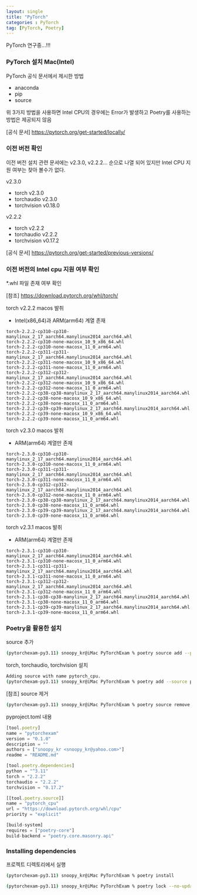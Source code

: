 ```yaml
---
layout: single
title: "PyTorch"
categories : PyTorch
tag: [PyTorch, Poetry]
---
```


PyTorch 연구중...!!!

### PyTorch 설치 Mac(Intel)

PyTorch 공식 문서에서 제시한 방법

- anaconda
- pip
- source

위 3가지 방법을 사용하면 Intel CPU의 경우에는 Error가 발생하고 Poetry를 사용하는 방법은 제공되지 않음

[공식 문서] https://pytorch.org/get-started/locally/


### 이전 버전 확인

이전 버전 설치 관련 문셔에는 v2.3.0, v2.2.2... 순으로 나열 되어 있지만 Intel CPU 지원 여부는 찾아 볼수가 없다.

v2.3.0
- torch v2.3.0
- torchaudio v2.3.0
- torchvision v0.18.0

v2.2.2
- torch v2.2.2
- torchaudio v2.2.2
- torchvision v0.17.2

[공식 문서] https://pytorch.org/get-started/previous-versions/

### 이전 버전의 Intel cpu 지원 여부 확인

*.whl 파일 존재 여부 확인

[참조] https://download.pytorch.org/whl/torch/


torch v2.2.2 macos 발취

- Intel(x86_64)과 ARM(arm64) 계열 존재

```
torch-2.2.2-cp310-cp310-manylinux_2_17_aarch64.manylinux2014_aarch64.whl
torch-2.2.2-cp310-none-macosx_10_9_x86_64.whl
torch-2.2.2-cp310-none-macosx_11_0_arm64.whl
torch-2.2.2-cp311-cp311-manylinux_2_17_aarch64.manylinux2014_aarch64.whl
torch-2.2.2-cp311-none-macosx_10_9_x86_64.whl
torch-2.2.2-cp311-none-macosx_11_0_arm64.whl
torch-2.2.2-cp312-cp312-manylinux_2_17_aarch64.manylinux2014_aarch64.whl
torch-2.2.2-cp312-none-macosx_10_9_x86_64.whl
torch-2.2.2-cp312-none-macosx_11_0_arm64.whl
torch-2.2.2-cp38-cp38-manylinux_2_17_aarch64.manylinux2014_aarch64.whl
torch-2.2.2-cp38-none-macosx_10_9_x86_64.whl
torch-2.2.2-cp38-none-macosx_11_0_arm64.whl
torch-2.2.2-cp39-cp39-manylinux_2_17_aarch64.manylinux2014_aarch64.whl
torch-2.2.2-cp39-none-macosx_10_9_x86_64.whl
torch-2.2.2-cp39-none-macosx_11_0_arm64.whl
```


torch v2.3.0 macos 발취

- ARM(arm64) 계열만 존재

```
torch-2.3.0-cp310-cp310-manylinux_2_17_aarch64.manylinux2014_aarch64.whl
torch-2.3.0-cp310-none-macosx_11_0_arm64.whl
torch-2.3.0-cp311-cp311-manylinux_2_17_aarch64.manylinux2014_aarch64.whl
torch-2.3.0-cp311-none-macosx_11_0_arm64.whl
torch-2.3.0-cp312-cp312-manylinux_2_17_aarch64.manylinux2014_aarch64.whl
torch-2.3.0-cp312-none-macosx_11_0_arm64.whl
torch-2.3.0-cp38-cp38-manylinux_2_17_aarch64.manylinux2014_aarch64.whl
torch-2.3.0-cp38-none-macosx_11_0_arm64.whl
torch-2.3.0-cp39-cp39-manylinux_2_17_aarch64.manylinux2014_aarch64.whl
torch-2.3.0-cp39-none-macosx_11_0_arm64.whl
```

torch v2.3.1 macos 발취

- ARM(arm64) 계열만 존재

```
torch-2.3.1-cp310-cp310-manylinux_2_17_aarch64.manylinux2014_aarch64.whl
torch-2.3.1-cp310-none-macosx_11_0_arm64.whl
torch-2.3.1-cp311-cp311-manylinux_2_17_aarch64.manylinux2014_aarch64.whl
torch-2.3.1-cp311-none-macosx_11_0_arm64.whl
torch-2.3.1-cp312-cp312-manylinux_2_17_aarch64.manylinux2014_aarch64.whl
torch-2.3.1-cp312-none-macosx_11_0_arm64.whl
torch-2.3.1-cp38-cp38-manylinux_2_17_aarch64.manylinux2014_aarch64.whl
torch-2.3.1-cp38-none-macosx_11_0_arm64.whl
torch-2.3.1-cp39-cp39-manylinux_2_17_aarch64.manylinux2014_aarch64.whl
torch-2.3.1-cp39-none-macosx_11_0_arm64.whl
```

### Poetry을 활용한 설치

source 추가

```bash
(pytorchexam-py3.11) snoopy_kr@iMac PyTorchExam % poetry source add --priority explicit pytorch_cpu https://download.pytorch.org/whl/cpu
```

torch, torchaudio, torchvision 설치

```bash
Adding source with name pytorch_cpu.
(pytorchexam-py3.11) snoopy_kr@iMac PyTorchExam % poetry add --source pytorch_cpu torch@2.2.2 torchaudio@2.2.2 torchvision@0.17.2
```

[참조] source 제거

```bash
(pytorchexam-py3.11) snoopy_kr@iMac PyTorchExam % poetry source remove pytorch_cpu 
```
pyproject.toml 내용

```js
[tool.poetry]
name = "pytorchexam"
version = "0.1.0"
description = ""
authors = ["snoopy_kr <snoopy_kr@yahoo.com>"]
readme = "README.md"

[tool.poetry.dependencies]
python = "^3.11"
torch = "2.2.2"
torchaudio = "2.2.2"
torchvision = "0.17.2"

[[tool.poetry.source]]
name = "pytorch_cpu"
url = "https://download.pytorch.org/whl/cpu"
priority = "explicit"

[build-system]
requires = ["poetry-core"]
build-backend = "poetry.core.masonry.api"
```

### Installing dependencies

프로젝트 디렉토리에서 실행

```bash
(pytorchexam-py3.11) snoopy_kr@iMac PyTorchExam % poetry install

(pytorchexam-py3.11) snoopy_kr@iMac PyTorchExam % poetry lock --no-update
```